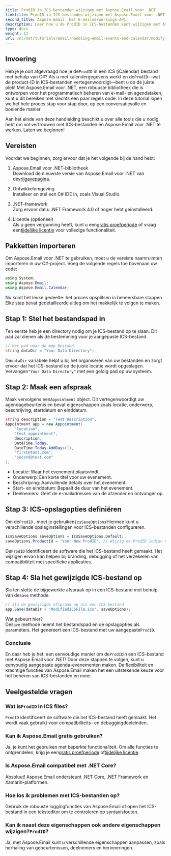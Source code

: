 ```yaml
---
title: ProdID in ICS-bestanden wijzigen met Aspose.Email voor .NET
linktitle: ProdID in ICS-bestanden wijzigen met Aspose.Email voor .NET
second_title: Aspose.Email .NET E-mailverwerkings-API
description: Leer hoe u de ProdID in ICS-bestanden kunt wijzigen met Aspose.Email voor .NET. Stapsgewijze zelfstudie met code, tips en veelgestelde vragen voor naadloos agendabeheer.
type: docs
weight: 12
url: /nl/net/tutorials/email/handling-email-events-and-calendar/modify-prodid-in-ics-files/
---
```

## Invoering

 Heb je je ooit afgevraagd hoe je de`ProdID` in een ICS (iCalendar) bestand met behulp van C#? Als u met kalendergegevens werkt en de`ProdID`—wat de product-ID in ICS-bestanden vertegenwoordigt—bent u op de juiste plek! Met Aspose.Email voor .NET, een robuuste bibliotheek die is ontworpen voor het programmatisch beheren van e-mail- en agendataken, kunt u dit bereiken met slechts een paar regels code. In deze tutorial lopen we het hele proces stap voor stap door, op een conversatievolle en boeiende manier.

Aan het einde van deze handleiding beschikt u over alle tools die u nodig hebt om vol vertrouwen met ICS-bestanden en Aspose.Email voor .NET te werken. Laten we beginnen!

## Vereisten

Voordat we beginnen, zorg ervoor dat je het volgende bij de hand hebt:

1. Aspose.Email voor .NET-bibliotheek  
    Download de nieuwste versie van Aspose.Email voor .NET van de[vrijgavepagina](https://releases.aspose.com/email/net/).  

2. Ontwikkelomgeving  
   Installeer en stel een C# IDE in, zoals Visual Studio.

3. .NET-framework  
   Zorg ervoor dat u .NET Framework 4.0 of hoger hebt geïnstalleerd.

4. Licentie (optioneel)  
    Als u geen vergunning heeft, kunt u een[gratis proefperiode](https://releases.aspose.com/) of vraag een[tijdelijke licentie](https://purchase.aspose.com/temporary-license/) voor volledige functionaliteit.

## Pakketten importeren

Om Aspose.Email voor .NET te gebruiken, moet u de vereiste naamruimten importeren in uw C#-project. Voeg de volgende regels toe bovenaan uw code:

```csharp
using System;
using Aspose.Email;
using Aspose.Email.Calendar;
```

Nu komt het leuke gedeelte: het proces opsplitsen in beheersbare stappen. Elke stap bevat gedetailleerde uitleg om het makkelijk te volgen te maken.

## Stap 1: Stel het bestandspad in

Ten eerste heb je een directory nodig om je ICS-bestand op te slaan. Dit pad zal dienen als de bestemming voor je aangepaste ICS-bestand.

```csharp
// Het pad naar de map Bestand.
string dataDir = "Your Data Directory";
```
 
 De`dataDir` variabele helpt u bij het organiseren van uw bestanden en zorgt ervoor dat het ICS-bestand op de juiste locatie wordt opgeslagen. Vervangen`"Your Data Directory"` met een geldig pad op uw systeem.

## Stap 2: Maak een afspraak

 Maak vervolgens een`Appointment` object. Dit vertegenwoordigt uw agendagebeurtenis en bevat eigenschappen zoals locatie, onderwerp, beschrijving, startdatum en einddatum.

```csharp
string description = "Test Description";
Appointment app = new Appointment(
    "location", 
    "test appointment", 
    description, 
    DateTime.Today,
    DateTime.Today.AddDays(1), 
    "first@test.com", 
    "second@test.com"
);
```
 
- Locatie: Waar het evenement plaatsvindt.  
- Onderwerp: Een korte titel voor uw evenement.  
- Beschrijving: Aanvullende details over het evenement.  
- Start- en einddatum: Bepaalt de duur van het evenement.  
- Deelnemers: Geef de e-mailadressen van de afzender en ontvanger op.

## Stap 3: ICS-opslagopties definiëren

 Om de`ProdID` , moet je gebruiken`IcsSaveOptions`Hiermee kunt u verschillende opslaginstellingen voor ICS-bestanden configureren.

```csharp
IcsSaveOptions saveOptions = IcsSaveOptions.Default;
saveOptions.ProductId = "Your New ProdID"; // Wijzig de ProdID indien nodig
```
 
 De`ProdID` identificeert de software die het ICS-bestand heeft gemaakt. Het wijzigen ervan kan helpen bij branding, debugging of het verzekeren van compatibiliteit met specifieke applicaties.

## Stap 4: Sla het gewijzigde ICS-bestand op

 Sla ten slotte de bijgewerkte afspraak op in een ICS-bestand met behulp van de`Save` methode.

```csharp
// Sla de gewijzigde afspraak op als een ICS-bestand
app.Save(dataDir + "ModifiedICSFile.ics", saveOptions);
```

Wat gebeurt hier?  
 De`Save` methode neemt het bestandspad en de opslagopties als parameters. Het genereert een ICS-bestand met uw aangepaste`ProdID`.

### Conclusie

 En daar heb je het: een eenvoudige manier om de`ProdID`in een ICS-bestand met Aspose.Email voor .NET! Door deze stappen te volgen, kunt u eenvoudig aangepaste agenda-evenementen maken. De flexibiliteit en krachtige functies van Aspose.Email maken het een uitstekende keuze voor het beheren van ICS-bestanden en meer.

## Veelgestelde vragen

###  Wat is`ProdID` in ICS files?  
`ProdID` identificeert de software die het ICS-bestand heeft gemaakt. Het wordt vaak gebruikt voor compatibiliteits- en debuggingdoeleinden.

### Kan ik Aspose.Email gratis gebruiken?  
 Ja, je kunt het gebruiken met beperkte functionaliteit. Om alle functies te ontgrendelen, krijg je een[gratis proefperiode](https://releases.aspose.com/) of[tijdelijke licentie](https://purchase.aspose.com/temporary-license/).

### Is Aspose.Email compatibel met .NET Core?  
Absoluut! Aspose.Email ondersteunt .NET Core, .NET Framework en Xamarin-platformen.

### Hoe los ik problemen met ICS-bestanden op?  
Gebruik de robuuste loggingfuncties van Aspose.Email of open het ICS-bestand in een teksteditor om te controleren op syntaxisfouten.

###  Kan ik naast deze eigenschappen ook andere eigenschappen wijzigen?`ProdID`?  
Ja, met Aspose.Email kunt u verschillende eigenschappen aanpassen, zoals herhaling van gebeurtenissen, deelnemers en herinneringen.